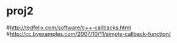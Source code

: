 # proj2
#http://tedfelix.com/software/c++-callbacks.html
#http://cc.byexamples.com/2007/10/11/simple-callback-function/
